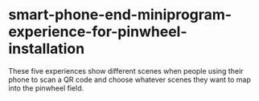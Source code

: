 # smart-phone-end-miniprogram-experience-for-pinwheel-installation

These five experiences show different scenes when people using their phone to scan a QR code and choose whatever scenes they want to map into the pinwheel field.
